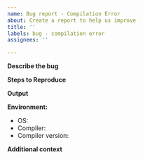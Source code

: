 ```yaml
---
name: Bug report - Compilation Error
about: Create a report to help us improve
title: ''
labels: bug - compilation error
assignees: ''

---
```


**Describe the bug**

**Steps to Reproduce**

**Output**

**Environment:**
 - OS: 
 - Compiler:
 - Compiler version:

**Additional context**
<!--optional-->
